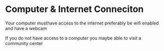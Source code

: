 # Computer & Internet Conneciton

Your computer musthave access to the internet preferably be wifi enabled and have a webcam

If you do not have access to a computer you maybe able to visit a community center&#x20;
